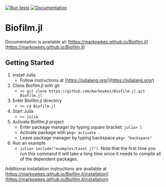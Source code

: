 [![Run tests](https://github.com/markowkes/Biofilm.jl/actions/workflows/test.yml/badge.svg)](https://github.com/markowkes/Biofilm.jl/actions/workflows/test.yml) [![Documentation](https://github.com/markowkes/Biofilm.jl/actions/workflows/documentation.yml/badge.svg)](https://github.com/markowkes/Biofilm.jl/actions/workflows/documentation.yml)

# Biofilm.jl

Documentation is available at: [https://markowkes.github.io/Biofilm.jl](https://markowkes.github.io/Biofilm.jl)

## Getting Started

1) Install Julia
   * Follow instructions at [https://julialang.org/](https://julialang.org/)
2) Clone Biofilm.jl with git
   * `>> git clone https://github.com/markowkes/Biofilm.jl.git Biofilm.jl`
3) Enter Biofilm.jl directory
   * `>> cd Biofilm.jl`
4) Start Julia
   * `>> julia`
5) Activate Biofilm.jl project 
   * Enter package manager by typing square bracket: `julia> ]` 
   * Activate package with `pkg> activate .`
   * Leave package manager by typing backspace `pkg> "backspace"`
6) Run an example
   * `julia> include("examples/Case1.jl")`.  Note that the first time you run this command it will take a long time since it needs to compile all of the dependent packages. 

Additional installation instructions are available at [https://markowkes.github.io/Biofilm.jl/installation](https://markowkes.github.io/Biofilm.jl/installation)
